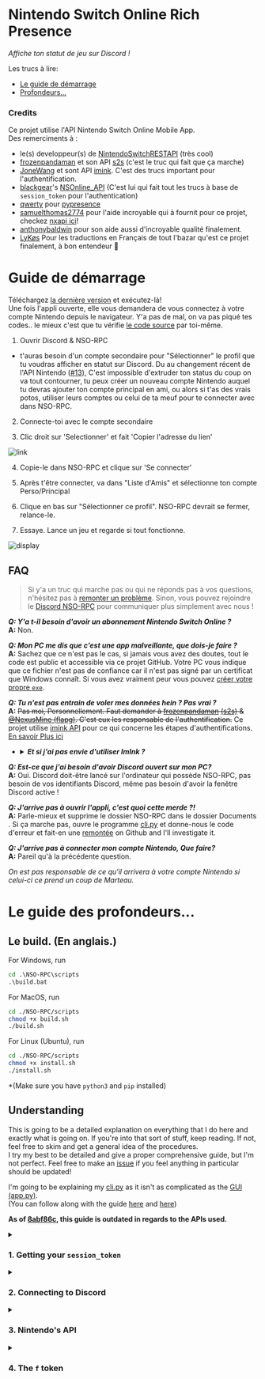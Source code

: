 # Nintendo Switch Online Rich Presence

*Affiche ton statut de jeu sur Discord !*

Les trucs à lire:
  - [Le guide de démarrage](#quick)
  - [Profondeurs...](#depth)

### Credits

Ce projet utilise l'API Nintendo Switch Online Mobile App.  
Des remerciments à :
- le(s) developpeur(s) de [NintendoSwitchRESTAPI](https://github.com/ZekeSnider/NintendoSwitchRESTAPI) (très cool)
- [frozenpandaman](https://github.com/frozenpandaman) et son API [s2s][s2s] (c'est le truc qui fait que ça marche)
- [JoneWang](https://github.com/JoneWang) et sont API [imink][imink]. C'est des trucs important pour l'authentification.
- [blackgear](https://github.com/blackgear)'s [NSOnline_API](https://github.com/blackgear/NSOnline_API) (C'est lui qui fait tout les trucs à base de `session_token` pour l'authentication)
- [qwerty](https://github.com/qwertyquerty) pour [pypresence](https://github.com/qwertyquerty/pypresence)
- [samuelthomas2774](https://github.com/samuelthomas2774) pour l'aide incroyable qui à fournit pour ce  projet, checkez  [nxapi ici](https://github.com/samuelthomas2774/nxapi)!
- [anthonybaldwin](https://github.com/anthonybaldwin) pour son aide aussi d'incroyable qualité finalement.
- [LyKøs](https://github.com/LyKosDeluxe) Pour les traductions en Français de tout l'bazar qu'est ce projet finalement, à bon entendeur 🙏

<h1 id = 'quick'>Guide de démarrage</h1>

Téléchargez  [la dernière version](https://github.com/MCMi460/NSO-RPC/releases) et exécutez-là!  
Une fois l'appli ouverte, elle vous demandera de vous connectez à votre compte Nintendo depuis le navigateur. Y'a pas de mal, on va pas piqué tes codes.. le mieux c'est que tu vérifie [le code source][api] par toi-même.

1. Ouvrir Discord & NSO-RPC

  - t'auras besoin d'un compte secondaire pour "Sélectionner" le profil que tu voudras afficher en statut sur Discord. Du au changement récent de l'API Nintendo ([#13](https://github.com/MCMi460/NSO-RPC/issues/13)), C'est impossible d'extruder ton status du coup on va tout contourner, tu peux créer un nouveau compte Nintendo auquel tu devras ajouter ton compte principal en ami, ou alors si t'as des vrais potos, utiliser leurs comptes ou celui de ta meuf pour te connecter avec dans NSO-RPC.

2. Connecte-toi avec le compte secondaire

3. Clic droit sur 'Selectionner' et fait 'Copier l'adresse du lien'

![link](/resources/link.png)

4. Copie-le dans NSO-RPC et clique sur 'Se connecter'

5. Après t'être connecter, va dans "Liste d'Amis" et sélectionne ton compte Perso/Principal

6. Clique en bas sur "Sélectionner ce profil". NSO-RPC devrait se fermer, relance-le.

7. Essaye. Lance un jeu et regarde si tout fonctionne.

![display](/resources/display.png)

## FAQ

> Si y'a un truc qui marche pas ou qui ne réponds pas à vos questions, n'hésitez pas à [remonter un problème](https://github.com/MCMi460/NSO-RPC/issues/new). Sinon, vous pouvez rejoindre le [Discord NSO-RPC](https://discord.gg/pwFASr2NKx) pour communiquer plus simplement avec nous !

***Q: Y'a t-il besoin d'avoir un abonnement Nintendo Switch Online ?***  
**A:** Non.

***Q: Mon PC me dis que c'est une app malveillante, que dois-je faire ?***  
**A:** Sachez que ce n'est pas le cas, si jamais vous avez des doutes, tout le code est public et accessible via ce projet GitHub. Votre PC vous indique que ce fichier n'est pas de confiance car il n'est pas signé par un certificat que Windows connaît. Si vous avez vraiment peur vous pouvez [créer votre propre `exe`](#building).

***Q: Tu n'est pas entrain de voler mes données hein ? Pas vrai ?***  
**A:** ~~Pas moi, Personnellement. Faut demander à [frozenpandaman](https://github.com/frozenpandaman) [(s2s)][s2s] & [@NexusMine (flapg)](https://twitter.com/NexusMine). C'est eux les responsable de l'authentification.~~ Ce projet utilise [imink API][imink] pour ce qui concerne les étapes d'authentifications. [En savoir Plus ici](#understanding)
<ul><li><details>
  <summary><b><i>Et si j'ai pas envie d'utiliser ImInk ?</i></b></summary>

  **A**: C'est possible de bidouiller le code et de retirer les requêtes d'API, mais du coup vous utiliserais des jetons d'auth qui durerons 2H environ. Vous pouvez utiliser ce projet [mitmproxy](https://github.com/mitmproxy/mitmproxy) pour vous aider.

</details></li></ul>

***Q: Est-ce que j'ai besoin d'avoir Discord ouvert sur mon PC?***  
**A:** Oui. Discord doit-être lancé sur l'ordinateur qui possède NSO-RPC, pas besoin de vos identifiants Discord, même pas besoin d'avoir la fenêtre Discord active !

***Q: J'arrive pas à ouvrir l'appli, c'est quoi cette merde ?!***  
**A:** Parle-mieux et supprime le dossier NSO-RPC dans le dossier Documents . Si ça marche pas, ouvre le programme [cli.py][cli] et donne-nous le code d'erreur et fait-en une [remontée](https://github.com/MCMi460/NSO-RPC/issues) on Github and I'll investigate it.

***Q: J'arrive pas à connecter mon compte Nintendo, Que faire?***  
**A:** Pareil qu'à la précédente question.

*On est pas responsable de ce qu'il arrivera à votre compte Nintendo si celui-ci ce prend un coup de Marteau.*

<h1 id = 'depth'>Le guide des profondeurs...</h1>

<h2 id = 'building'>Le build. (En anglais.)</h2>

For Windows, run
```bat
cd .\NSO-RPC\scripts
.\build.bat
```
For MacOS, run
```sh
cd ./NSO-RPC/scripts
chmod +x build.sh
./build.sh
```
For Linux (Ubuntu), run
```sh
cd ./NSO-RPC/scripts
chmod +x install.sh
./install.sh
```

*(Make sure you have `python3` and `pip` installed)

<h2 id = 'understanding'>Understanding</h2>

This is going to be a detailed explanation on everything that I do here and exactly what is going on. If you're into that sort of stuff, keep reading. If not, feel free to skim and get a general idea of the procedures.  
I try my best to be detailed and give a proper comprehensive guide, but I'm not perfect. Feel free to make an [issue](https://github.com/MCMi460/NSO-RPC/issues) if you feel anything in particular should be updated!

I'm going to be explaining my [cli.py][cli] as it isn't as complicated as the [GUI (app.py)][app].  
(You can follow along with the guide [here][api] and [here][cli])  

**As of [8abf86c](https://github.com/MCMi460/NSO-RPC/commit/8abf86c6f4dca2d5cde7bf0886de6f1642b6dbef), this guide is outdated in regards to the APIs used.**

<details>
  <summary><h3>1. Getting your <code>session_token</code></h3></summary>

  First things first, we need to get access to your Nintendo account. What we need to get is your `session_token`, which is a unique identifier that confirms to Nintendo servers *you are you*. This is the code that gets your `session_token`.  
  [cli.py][cli]:
  ```python
  path = os.path.expanduser('~/Documents/NSO-RPC/private.txt')
    if not os.path.isfile(path):
        session = Session()
        session_token = session.run(*session.login(session.inputManually))
    else:
        with open(path, 'r') as file:
            session_token = json.loads(file.read())['session_token']
  ```
  First, it checks if you already have a `session_token` saved. If so, then it just uses that.  
  If not, then it will create a `Session()` object and call `Session().login()` (passing `Session().inputManually`) `Session().run()`.  
  That's all fine and dandy, but what does it do behind the `Session().login()` and `Session.run()` functions?  
  Glad you asked.

  - `Session().__init__()`:

    First, it sets some default headers and creates a `requests.Session()` (this is from the common Python library, [requests](https://github.com/psf/requests)).
    ```python
    self.headers = {
      'Accept-Encoding': 'gzip',
      'User-Agent': 'OnlineLounge/%s NASDKAPI Android' % nsoAppVersion,
    }
    self.Session = requests.Session()
    ```

  - `Session().login()`:

    Now, we create some variables (as dictated from [s2s](https://github.com/frozenpandaman/splatnet2statink/blob/master/iksm.py)) for authorization. Basically just a bunch of random characters, but your guess is honestly as good as mine when it comes down to it, as I'm not an expert on oauth authentication.
    ```python
    state = base64.urlsafe_b64encode(os.urandom(36))
    verify = base64.urlsafe_b64encode(os.urandom(32))
    authHash = hashlib.sha256()
    authHash.update(verify.replace(b'=', b''))
    authCodeChallenge = base64.urlsafe_b64encode(authHash.digest())
    ```
    Here, it sets up authentication form, queries it, gets the URL, and opens it in the user's web browser.
    ```python
    url = 'https://accounts.nintendo.com/connect/1.0.0/authorize'
    params = {
      'client_id': client_id,
      'redirect_uri': 'npf%s://auth' % client_id,
      'response_type': 'session_token_code',
      'scope': 'openid user user.birthday user.mii user.screenName',
      'session_token_code_challenge': authCodeChallenge.replace(b'=', b''),
      'session_token_code_challenge_method': 'S256',
      'state': state,
      'theme': 'login_form'
    }
    response = self.Session.get(url, headers = self.headers, params = params)

    webbrowser.open(response.history[0].url)
    ```
    Finally, it comes to the user's input. We `re.compile()` the proper format of a return token (thank you, [blackgear](https://github.com/blackgear)). Then, using the input method specified in `Session().login()`, we receive the user's URL and `re.findall()` for the proper code.  
    We'll then return the `code` and `verify` variables.
    ```python
    tokenPattern = re.compile(r'(eyJhbGciOiJIUzI1NiJ9\.[a-zA-Z0-9_-]*\.[a-zA-Z0-9_-]*)')
    code = tokenPattern.findall(receiveInput())[0]

    return code, verify
    ```

  - `Session().inputManually()`:

    `Session().inputManually()` is literally just a redirect of the Python `input()` function:
    ```python
    def inputManually(self):
      return input('After logging in, please copy the link from \'Select this account\' and enter it here:\n')
    ```

  - `Session().run()`:

    `Session().run()` returns the `session_token` in a finally usable format:
    ```python
    url = 'https://accounts.nintendo.com/connect/1.0.0/api/session_token'
    headers = self.headers
    headers.update({
      'Accept-Language': 'en-US',
      'Accept':          'application/json',
      'Content-Type':    'application/x-www-form-urlencoded',
      'Content-Length':  '540',
      'Host':            'accounts.nintendo.com',
      'Connection':      'Keep-Alive',
    })
    body = {
      'client_id': client_id,
      'session_token_code': code,
      'session_token_code_verifier': verify.replace(b'=', b''),
    }
    response = self.Session.post(url, data = body, headers = headers)
    return json.loads(response.text)['session_token']
    ```

</details>

<details>
  <summary><h3>2. Connecting to Discord</h3></summary>

  We create a `Discord()` object and pass the newly obtained `session_token` (and `user_lang`) to it. This does not involve sending your `session_token` to Discord.  
  [cli.py][cli]:
  ```python
  client = Discord(session_token, user_lang)
  client.background()
  ```

  - `Discord().__init__()`:

    First, it creates a `pypresence.Presence()` object and passes it my Discord Application ID (this has nothing important other than the name 'Nintendo Switch'; you can replace it with your own ID if you want)  
    Then, it calls `Discord().connect()` to connect to the Discord client.  
    We set the `Discord().running` and `Discord().gui` variables to `False`, then if the parameters `session_token` and `user_lang` are passed, it will call `Discord().createCTX()`.
    ```python
    self.rpc = None
    if rpc:
        if not self.connect():
            sys.exit()
    self.running = False
    self.api = None
    self.gui = False
    if session_token and user_lang:
        self.createCTX(session_token, user_lang)
    ```

  - `Discord().createCTX()`:

    This function just creates an `API()` object and sets it to `Discord().api`. It also sets `Discord().running` to `True`.  
    It requires a `session_token` and a `user_lang` to be passed.
    ```python
    try:
      self.api = API(session_token, user_lang)
    except Exception as e:
      sys.exit(log(e))
    self.running = True
    ```

  - `Discord().connect()`:

    If this errors over 500 times, the application closes.
    ```python
    self.rpc = pypresence.Presence('637692124539650048')
    fails = 0
    while True:
      # Attempt to connect to Discord. Will wait until it connects
      try:
        self.rpc.connect()
        break
      except Exception as e:
        fails += 1
        if fails > 500:
          sys.exit(log('Error, failed after 500 attempts\n\'%s\'' % e))
        continue
    ```
    - `Discord().disconnect()`:

      Closes rich presence connection.
      ```python
      if self.rpc:
          self.rpc.close()
      self.rpc = None
      ```

  - `Discord().setApp()`:

    This is only called by [GUI][app]. All it does is set the usable app function and assign `Discord().gui` to `True`.
    ```python
    def setApp(self, function):
        self.app = function
        self.gui = True
    ```

  - `Discord().update()`:

    This updates the user's Discord Rich Presence. Will error if an `API()` object is not defined at `Discord().api`  
    It basically just calls the API to grab the user's info, then if they are not currently offline, it will update the `Discord().rpc`.  
    If it cannot get the user, it will attempt to login.  
    If they are offline, then it will clear their status.  
    If a `Game().sysDescription` is available, it will display that as the Discord state instead of hours played.  
    If `Discord().gui` is `True`, it will run `Discord().app()`
    ```python
    for i in range(2):
        try:
            self.api.getSelf()
            break
        except Exception as e:
            log(e)
            if i > 0 or time.time() - self.api.login['time'] < 7170:
                raise Exception('Cannot get session token properly')
            self.api.updateLogin()
            continue
    self.nickname = self.api.userInfo['nickname']
    self.user = self.api.user

    presence = self.user.presence
    if presence.game.name: # Please file an issue if this happens to fail
        state = presence.game.sysDescription
        if not state:
            state = 'Played for %s hours or more' % (int(presence.game.totalPlayTime / 60 / 5) * 5)
            if presence.game.totalPlayTime / 60 < 5:
                state = 'Played for a little while'
        self.rpc.update(details = presence.game.name, large_image = presence.game.imageUri, large_text = presence.game.name, state = state)
    else:
        self.rpc.clear()
    # Set GUI
    if self.gui:
        self.app(self.user)
    ```

  - `Discord().background()`:

    This is the background task that runs the entire application. What we do here is that we update the user's status once every 30 seconds. And, uh, that's pretty much it. If `Discord().running` is not `True` then it will set the next update to be 5 seconds after `Discord().running` becomes `True` again (whenever you toggle the Discord option in the taskbar, this is what happens).
    ```python
    second = 30
    while True:
        if self.running:
            if second == 30:
                try:
                    self.update()
                except Exception as e:
                    sys.exit(log(e))
                second = 0
            second += 1
        else:
            second = 25
        time.sleep(1)
    ```

  - `Discord().logout()`:

    Removes the configs in the config folder.
    ```python
    path = os.path.expanduser('~/Documents/NSO-RPC')
    if os.path.isfile(os.path.join(path, 'private.txt')):
        try:os.remove(os.path.join(path, 'private.txt'))
        except:pass
        try:os.remove(os.path.join(path, 'settings.txt'))
        except:pass
        sys.exit()
    ```

</details>

<details>
  <summary><h3>3. Nintendo's API</h3></summary>

  Oh boy.

  Alright, this gets complicated, but I'll try and cover it all quickly.  
  *For code snippets, see [api/\_\_init\_\_.py][api]

  - `API()`:

    Has five functions: `API().__init__()`, `API().makeRequest()`, `API().updateLogin()`, `API().getSelf()`, and `API().getFriends()`.  

    - `API().__init__()`:

      This sets some headers to `API().headers` and assigns `Nintendo().getServiceToken()` to `API().tokenResponse` after passing `session_token` to it.  
      Of all of the important things it retrieves, we only use `API().tokenResponse['access_token']`. We assign that to the 'Authorization' header.
      ```python
      self.headers['Authorization'] = 'Bearer %s' % self.accessToken # Add authorization token
      ```
      We also create a GUID (`uuid.uuid4()`)  
      We set the default URL that isn't really used, then we set `API().userInfo` to `UsersMe().get()`, which used in `API().updateLogin()`.  
      After that, we store the token in plaintext form in your `Documents/NSO-RPC` folder. This will likely not be changed as other methods are not really more secure.

    - `API().makeRequest()`:

      Makes a request to `https://api-lp1.znc.srv.nintendo.net` with a route specified.
      ```python
      def makeRequest(self, route):
        return requests.post(self.url + route, headers = self.headers)
      ```

    - `API().updateLogin()`:

      All this does is create/refresh your `Login()`. It will check a file in your `Documents/NSO-RPC` folder for an already existing temporary token so as to prevent excessive calling of the [s2s API][s2s].  
      See `Login()` for more information.
      ```python
      path = os.path.expanduser('~/Documents/NSO-RPC/tempToken.txt')
      if os.path.isfile(path):
          with open(path, 'rb') as file:
              self.login = pickle.loads(file.read())
              self.headers['Authorization'] = 'Bearer %s' % self.login['login'].account['result'].get('webApiServerCredential').get('accessToken')
              log('Login from file')
      if time.time() - self.login['time'] < 7170:
          return
      login = Login(self.userInfo, self.user_lang, self.accessToken, self.guid)
      login.loginToAccount()
      self.headers['Authorization'] = 'Bearer %s' % login.account['result'].get('webApiServerCredential').get('accessToken') # Add authorization token
      self.login = {
          'login': login,
          'time': time.time(),
      }
      with open(path, 'wb') as file:
          file.write(pickle.dumps(self.login))
      ```

    - `API().getSelf()`:

      This makes a request for user data and assigns it to the `API().user` variable
      ```python
      route = '/v3/User/ShowSelf'

      response = self.makeRequest(route)
      self.user = User(json.loads(response.text)['result'])
      ```

    - `API().getFriends()`:

      This makes a `FriendList()` object and calls `FriendList().populateList()`, then assigns `FriendList().friendList` to `API().friends`
      ```python
      list = FriendList()
      list.populateList(self)
      self.friends = list.friendList
      ```

  - `Nintendo()`:

    This just makes an API call to Nintendo for a token. [Read more here](https://github.com/ZekeSnider/NintendoSwitchRESTAPI/blob/master/NintendoAccountBlueprint.md#service-token-connect100apitoken)

    - `Nintendo().__init__()`:

      Set a bunch of headers and the body of our request. Requires `session_token`.

    - `Nintendo().getServiceToken()`:

      Actually make the request, and return it in `JSON`.

  - `UsersMe()`:

    This gets vital information for the `Login()` class. It's one step before actually logging in.

    - `UsersMe().__init__()`:

      Sets headers and host url. Takes `accessToken` (different from `session_token`).

    - `UsersMe().get()`:

      Very original function name, but it just makes the request. It returns necessary information in `JSON` format, including the user's date of birth, country, and language.

  - `Login()`:

    - `Login().__init__()`:

      Takes `userInfo, userLang, accessToken, guid`.  
      Sets headers, URL, GUID, user's info, `accessToken`, `Flapg()` API, and the user's account.

      Please take extreme caution and note of this piece of code.
      ```python
      self.flapg = Flapg(self.accessToken, self.timestamp, self.guid).get()
      ```

    - `Login().loginToAccount()`:

      Pretty neat. `/v3` is necessary for the Presence information.
      ```python
      route = '/v3/Account/Login'
      body = {
        'parameter': {
          'f': self.flapg['f'],
          'naIdToken': self.flapg['p1'],
          'timestamp': self.flapg['p2'],
          'requestId': self.flapg['p3'],
          'naCountry': self.userInfo['country'],
          'naBirthday': self.userInfo['birthday'],
          'language': self.userInfo['language'],
        },
      }
      response = requests.post(self.url + route, headers = self.headers, json = body)
      self.account = json.loads(response.text)
      return self.account
      ```

  - `Flapg()`:

    [Learn more about this here](https://github.com/frozenpandaman/splatnet2statink/wiki/api-docs#the-flapg-api)  
    This is where it can get risky. We are sending off the user's `accessToken` (a temporary token) to not one, but two third-party APIs. This is what I mentioned in the FAQ about being weary to use this program. It is ran by [@NexusMine on Twitter](https://twitter.com/NexusMine).  
    It is, however, necessary in order to call the `/v3/Account/Login` API, as it retrieves an important factor: The `f` token.  
    Take particular notice of the `s2s()` call.

    - `Flapg().__init__()`:

      Takes `id_token, timestamp, guid`.
      ```python
      self.headers = {
        'x-token': id_token,
        'x-time': str(timestamp),
        'x-guid': guid,
        'x-hash': s2s(id_token, timestamp).getHash(),
        'x-ver': '3',
        'x-iid': 'nso',
      }

      self.url = 'https://flapg.com'
      ```

    - `Flapg().get()`:

      This just connects to the flapg API and returns the result.
      ```python
      def get(self):
        route = '/ika2/api/login?public'

        response = requests.get(self.url + route, headers = self.headers)
        return json.loads(response.text)['result']
      ```

  - `s2s()`:

    [Learn more about this here][s2s]  

    - `s2s().__init__()`:

      Takes `id_token, timestamp`.
      ```python
      log('Login from Flapg/s2s')
      self.headers = {
        'Content-Type': 'application/x-www-form-urlencoded',
        'User-Agent': 'NSO-RPC/%s' % version,
      }
      self.body = {
        'naIdToken': id_token,
        'timestamp': timestamp,
      }
      self.url = 'https://elifessler.com'
      ```

    - `s2s().getHash()`:

      ```python
      route = '/s2s/api/gen2'
      response = requests.post(self.url + route, headers = self.headers, data = self.body)
      return json.loads(response.text)['hash']
      ```

  - `FriendList()`:

    Creates and stores a list of `Friend()` objects

    - `FriendList().__init__()`:

      Defines route and assigns empty list
      ```python
      self.route = '/v3/Friend/List' # Define API route

      self.friendList = [] # List of Friend object(s)
      ```

    - `FriendList().populateList()`:

      Requires the passing of an `API()` object.  
      Calls `API().makeRequest()` with `FriendList().route`, then assigns the results as `Friend()` objects to `FriendList().friendList`
      ```python
      response = API.makeRequest(self.route)
      arr = json.loads(response.text)['result']['friends']
      self.friendList = [ Friend(friend) for friend in arr ]
      ```

  - `User()`:

    This creates an easy-to-use object with the user's data sorted and everything! It's purely for ease-of-use for me.

    - `User().__init__()`:

      Assigns variables from the `JSON` value it accepts as `f`.  
      Calls `Presence()`

    - `User().description()`:

      Unused.  
      Returns a Python string with a quick description of the `User()` object.

  - `Friend()`:

    An object used in tandem with `FriendList()`. Imagine a retexture of the `User()` class, but with the following additions:
    - `Friend().isFriend`
    - `Friend().isFavoriteFriend`
    - `Friend().isServiceUser`
    - `Friend().friendCreatedAt`

  - `Presence()`:

    Creates a presence state.  
    Calls `Game()`

  - `Game()`:

    Sorts game data into a neat little class.

</details>

<details>
  <summary><h3>4. The <code>f</code> token</h3></summary>

  This hurts me. This is the reason why we have to call third-party APIs in order to 'login' to Nintendo. It essentially just verifies that you are connecting from a real Nintendo Switch Online Mobile app (ineffectively, obviously).  
  Since what's required to generate it is potentially incriminating, we have to generate it using third-party APIs (namely [s2s][s2s] and [flapg](https://github.com/frozenpandaman/splatnet2statink/wiki/api-docs#the-flapg-api)).

</details>

[cli]: /client/cli.py
[api]: /client/api/__init__.py
[app]: /client/app.py
[s2s]: https://github.com/frozenpandaman/splatnet2statink/wiki/api-docs
[imink]: https://github.com/JoneWang/imink

